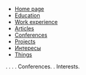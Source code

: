 <!-- docs/_sidebar.md -->

* [Home page](../README.md)
* [Education](education.md)
* [Work experience](work.md)
* [Articles](articles.md)
* [Conferences](conf.md)
* [Projects](projects.md)
* [Интересы](interests.md)
* [Things](thing.md)


. . . . Conferences. . Interests.
